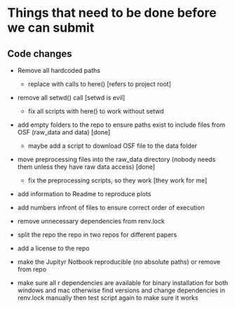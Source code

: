 # Things that need to be done before we can submit 

## Code changes
- Remove all hardcoded paths
  - replace with calls to here() [refers to project root]
- remove all setwd() call [setwd is evil]
  - fix all scripts with here() to work without setwd
- add empty folders to the repo to ensure paths exist to include files from 
  OSF (raw_data and data) [done]
  - maybe add a script to download OSF file to the data folder
- move preprocessing files into the raw_data directory 
   (nobody needs them unless they have raw data access) [done]
   - fix the preprocessing scripts, so they work [they work for me]
- add information to Readme to reproduce plots
- add numbers infront of files to ensure correct order of execution
- remove unnecessary dependencies from renv.lock
- split the repo the repo in two repos for different papers
- add a license to the repo
- make the Jupityr Notbook reproducible (no absolute paths) or remove from repo

- make sure all r dependencies are available for binary installation for both windows and mac
  otherwise find versions and change dependencies in renv.lock manually
  then test script again to make sure it works


